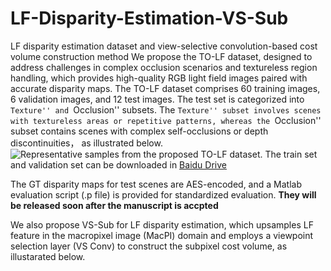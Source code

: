 # LF-Disparity-Estimation-VS-Sub
LF disparity estimation dataset and view-selective convolution-based cost volume construction method
We propose the TO-LF dataset, designed to address challenges in complex occlusion scenarios and textureless region handling, which provides high-quality RGB light field images paired with accurate disparity maps. The TO-LF dataset comprises 60 training images, 6 validation images, and 12 test images.  The test set is categorized into ``Texture'' and ``Occlusion'' subsets. The ``Texture'' subset involves scenes with textureless areas or repetitive patterns, whereas the ``Occlusion'' subset contains scenes with complex self-occlusions or depth discontinuities， as illustrated below.
![Representative samples from the proposed TO-LF dataset.](https://github.com/qingpu1988/LF-Disparity-Estimation-VS-Sub/blob/main/fig1.png)
The train set and validation set can be downloaded in [Baidu Drive](https://pan.baidu.com/s/14pvZdMePc57S2UBqgAjxZg?pwd=dhuu)

The GT disparity maps for test scenes are AES-encoded, and a Matlab evaluation script  (.p file) is provided for standardized evaluation. ****They will be released soon after the manuscript is accpted****

 We also propose VS-Sub for LF disparity estimation, which upsamples LF feature in the macropixel image (MacPI) domain and employs a viewpoint selection layer (VS Conv) to construct the subpixel cost volume, as illustarated below.
 
